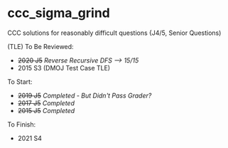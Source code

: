 # ccc_sigma_grind

CCC solutions for reasonably difficult questions {J4/5, Senior Questions)

(TLE) To Be Reviewed:
- ~~2020 J5~~ *Reverse Recursive DFS --> 15/15*
- 2015 S3 (DMOJ Test Case TLE)

To Start:
- ~~2019 J5~~ *Completed - But Didn't Pass Grader?*
- ~~2017 J5~~ *Completed*
- ~~2015 J5~~ *Completed*

To Finish:
- 2021 S4
